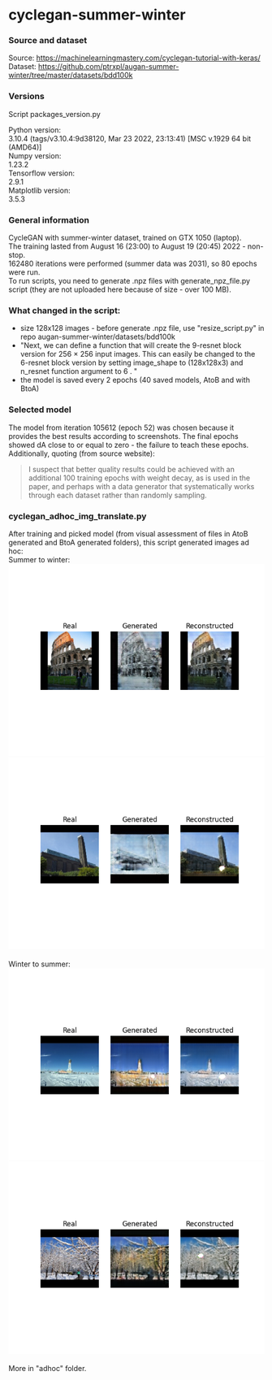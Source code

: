 # cyclegan-summer-winter

### Source and dataset
Source: https://machinelearningmastery.com/cyclegan-tutorial-with-keras/ <br>
Dataset: https://github.com/ptrxpl/augan-summer-winter/tree/master/datasets/bdd100k

### Versions
Script packages_version.py

Python version: <br>
3.10.4 (tags/v3.10.4:9d38120, Mar 23 2022, 23:13:41) [MSC v.1929 64 bit (AMD64)] <br>
Numpy version: <br>
1.23.2 <br>
Tensorflow version: <br>
2.9.1 <br>
Matplotlib version: <br>
3.5.3 <br>

### General information
CycleGAN with summer-winter dataset, trained on GTX 1050 (laptop). <br>
The training lasted from August 16 (23:00) to August 19 (20:45) 2022 - non-stop. <br>
162480 iterations were performed (summer data was 2031), so 80 epochs were run. <br>
To run scripts, you need to generate .npz files with generate_npz_file.py script (they are not uploaded here because of size - over 100 MB). <br>

### What changed in the script:
- size 128x128 images - before generate .npz file, use "resize_script.py" in repo augan-summer-winter/datasets/bdd100k
- "Next, we can define a function that will create the 9-resnet block version for 256 × 256 input images. This can easily be changed to the 6-resnet block version by setting image_shape to (128x128x3) and n_resnet function argument to 6 . "
- the model is saved every 2 epochs (40 saved models, AtoB and with BtoA)

### Selected model
The model from iteration 105612 (epoch 52) was chosen because it provides the best results according to screenshots. The final epochs showed dA close to or equal to zero - the failure to teach these epochs. <br>
Additionally, quoting (from source website): <br>
> I suspect that better quality results could be achieved with an additional 100 training epochs with weight decay, as is used in the paper, and perhaps with a data generator that systematically works through each dataset rather than randomly sampling.

### cyclegan_adhoc_img_translate.py
After training and picked model (from visual assessment of files in AtoB generated and BtoA generated folders), this script generated images ad hoc:<br>
Summer to winter: <br>
![Summer to winter](https://github.com/ptrxpl/cyclegan-summer-winter/blob/main/adhoc/AtoB/5.png "Summer to winter") <br>
![Summer to winter](https://github.com/ptrxpl/cyclegan-summer-winter/blob/main/adhoc/AtoB/2.png "Summer to winter") <br>
<br>
Winter to summer: <br>
![Winter to summer](https://github.com/ptrxpl/cyclegan-summer-winter/blob/main/adhoc/BtoA/2.png "Winter to summer") <br>
![Winter to summer](https://github.com/ptrxpl/cyclegan-summer-winter/blob/main/adhoc/BtoA/4.png "Winter to summer") <br>
<br>
More in "adhoc" folder.

